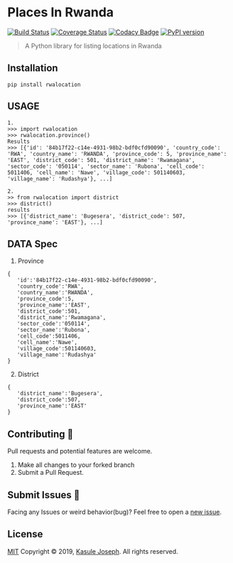 # Places In Rwanda 
[![Build Status](https://travis-ci.com/Kasulejoseph/Ahantu.svg?branch=master)](https://travis-ci.com/Kasulejoseph/Ahantu)
[![Coverage Status](https://coveralls.io/repos/github/Kasulejoseph/Ahantu/badge.svg?branch=tests)](https://coveralls.io/github/Kasulejoseph/Ahantu?branch=tests)
[![Codacy Badge](https://api.codacy.com/project/badge/Grade/8e6d206d92344ce881cc29241dea1929)](https://www.codacy.com/manual/Kasulejoseph/Ahantu?utm_source=github.com&amp;utm_medium=referral&amp;utm_content=Kasulejoseph/Ahantu&amp;utm_campaign=Badge_Grade)
[![PyPI version](https://badge.fury.io/py/rwalocation.svg)](https://badge.fury.io/py/rwalocation)
> A Python library for listing locations in Rwanda 

## Installation
```
pip install rwalocation
```
## USAGE
```
1.
>>> import rwalocation 
>>> rwalocation.province()
Results
>>> [{'id': '84b17f22-c14e-4931-98b2-bdf0cfd90090', 'country_code': 'RWA', 'country_name': 'RWANDA', 'province_code': 5, 'province_name': 'EAST', 'district_code': 501, 'district_name': 'Rwamagana', 'sector_code': '050114', 'sector_name': 'Rubona', 'cell_code': 5011406, 'cell_name': 'Nawe', 'village_code': 501140603, 'village_name': 'Rudashya'}, ...]

2. 
>> from rwalocation import district
>>> district()
results
>>> [{'district_name': 'Bugesera', 'district_code': 507, 'province_name': 'EAST'}, ...]

```
## DATA Spec
1. Province
```
{ 
   'id':'84b17f22-c14e-4931-98b2-bdf0cfd90090',
   'country_code':'RWA',
   'country_name':'RWANDA',
   'province_code':5,
   'province_name':'EAST',
   'district_code':501,
   'district_name':'Rwamagana',
   'sector_code':'050114',
   'sector_name':'Rubona',
   'cell_code':5011406,
   'cell_name':'Nawe',
   'village_code':501140603,
   'village_name':'Rudashya'
}
```
2. District
```
{ 
   'district_name':'Bugesera',
   'district_code':507,
   'province_name':'EAST'
}
```

## Contributing 🙏
Pull requests and potential features are welcome.
1. Make all changes to your forked branch
2. Submit a Pull Request.

## Submit Issues 🐛
Facing any Issues or weird behavior(bug)? Feel free to open a [new issue](https://github.com/Kasulejoseph/Ahantu/issues/new).

## License
[MIT](http://opensource.org/licenses/MIT)
Copyright &copy; 2019, [Kasule Joseph](https://github.com/Kasulejoseph). All rights reserved.
